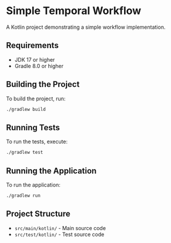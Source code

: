 # Simple Temporal Workflow

A Kotlin project demonstrating a simple workflow implementation.

## Requirements

- JDK 17 or higher
- Gradle 8.0 or higher

## Building the Project

To build the project, run:

```bash
./gradlew build
```

## Running Tests

To run the tests, execute:

```bash
./gradlew test
```

## Running the Application

To run the application:

```bash
./gradlew run
```

## Project Structure

- `src/main/kotlin/` - Main source code
- `src/test/kotlin/` - Test source code
